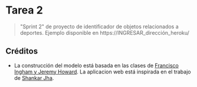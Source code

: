 
# Tarea 2

> "Sprint 2" de proyecto de identificador de objetos relacionados a deportes. Ejemplo disponible en https://INGRESAR_dirección_heroku/



## Créditos

- La construcción del modelo está basada en las clases de [Francisco Ingham y Jeremy Howard](https://github.com/fastai/course-v3/blob/master/nbs/dl1/lesson2-download.ipynb). La aplicacion web está inspirada en el trabajo de [Shankar Jha](https://github.com/shankarj67/Water-classifier-fastai).
